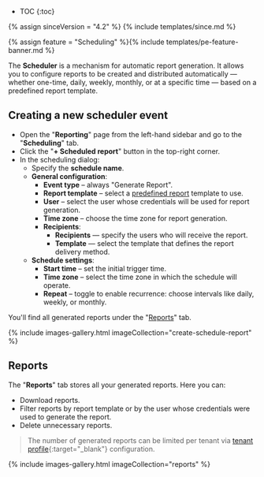 * TOC
{:toc}

{% assign sinceVersion = "4.2" %}
{% include templates/since.md %}

{% assign feature = "Scheduling" %}{% include templates/pe-feature-banner.md %}

The **Scheduler** is a mechanism for automatic report generation. It allows you to configure reports to be created and distributed automatically — whether one-time, daily, weekly, monthly, or at a specific time — based on a predefined report template.

## Creating a new scheduler event

- Open the "**Reporting**" page from the left-hand sidebar and go to the "**Scheduling**" tab.
- Click the "**+ Scheduled report**" button in the top-right corner.
- In the scheduling dialog:
    - Specify the **schedule name**.
    - **General configuration**:
        - **Event type** – always "Generate Report".
        - **Report template** – select a [predefined report](#report-templates) template to use.
        - **User** – select the user whose credentials will be used for report generation.
        - **Time zone** – choose the time zone  for report generation.
        - **Recipients**:
            - **Recipients** — specify the users who will receive the report.
            - **Template** — select the template that defines the report delivery method.
    - **Schedule settings**:
        - **Start time** – set the initial trigger time.
        - **Time zone** – select the time zone in which the schedule will operate.
        - **Repeat** – toggle to enable recurrence: choose intervals like daily, weekly, or monthly.

You&#39;ll find all generated reports under the "[Reports](#reports)" tab.

{% include images-gallery.html imageCollection="create-schedule-report" %}

## Reports

The "**Reports**" tab stores all your generated reports. Here you can:
- Download reports.
- Filter reports by report template or by the user whose credentials were used to generate the report.
- Delete unnecessary reports.

> The number of generated reports can be limited per tenant via [tenant profile](/docs/{{docsPrefix}}user-guide/tenant-profiles/){:target="_blank"} configuration.

{% include images-gallery.html imageCollection="reports" %}
